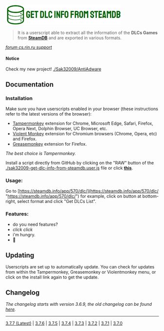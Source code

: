 [![./sak32009-get-dlc-info-from-steamdb-logo.png](./sak32009-get-dlc-info-from-steamdb-logo.png "./sak32009-get-dlc-info-from-steamdb-logo.png")](./sak32009-get-dlc-info-from-steamdb-logo.png "./sak32009-get-dlc-info-from-steamdb-logo.png")

> It is a userscript able to extract all the information of the **DLCs Games** from **[SteamDB](https://steamdb.info "SteamDB")** and are exported in various formats.

*[forum cs.rin.ru support](https://cs.rin.ru/forum/viewtopic.php?f=29&t=71837 "forum cs.rin.ru support")*

#### Notice

Check my new project! [./Sak32009/AntiAdware](https://github.com/Sak32009/AntiAdware "./Sak32009/AntiAdware")

## Documentation

### Installation

Make sure you have userscripts enabled in your browser (these instructions refer to the latest versions of the browser):

- [Tampermonkey](https://tampermonkey.net/?ext=dhdg "Tampermonkey") extension for Chrome, Microsoft Edge, Safari, Firefox, Opera Next, Dolphin Browser, UC Browser, etc.
- [Violent Monkey](https://violentmonkey.github.io/ "Violent Monkey") extension for Chromium browsers (Chrome, Opera, etc) and Firefox.
- [Greasemonkey](https://www.greasespot.net/ "Greasemonkey") extension for Firefox.

*The best choice is Tampermonkey.*

Install a script directly from GitHub by clicking on the "RAW" button of the [./sak32009-get-dlc-info-from-steamdb.user.js](./sak32009-get-dlc-info-from-steamdb.user.js "./sak32009-get-dlc-info-from-steamdb.user.js") file or click **[this](https://github.com/Sak32009/GetDLCInfoFromSteamDB/raw/master/sak32009-get-dlc-info-from-steamdb.user.js "this")**.

### Usage:

Go to [https://steamdb.info/app/570/dlc/](https://steamdb.info/app/570/dlc/ "https://steamdb.info/app/570/dlc/") for example, click on button at bottom-right, select format and click "Get DLCs List".

### Features:

- do you need features?
- *click* *click*
- i'm hungry.
- 🖤

## Updating

Userscripts are set up to automatically update. You can check for updates from within the Tampermonkey, Greasemonkey or Violentmonkey menu, or click on the install link again to get the update.

## Changelog

*The changelog starts with version 3.6.9, the old changelog can be found [here](https://cs.rin.ru/forum/viewtopic.php?f=29&t=71837 "here").*

------------

[3.7.7 (Latest)](https://cs.rin.ru/forum/viewtopic.php?p=1940810#p1940810 "3.7.7 (Latest)") | [3.7.6](https://cs.rin.ru/forum/viewtopic.php?p=1939869#p1939869 "3.7.6") | [3.7.5](https://cs.rin.ru/forum/viewtopic.php?p=1928698#p1928698 "3.7.5") | [3.7.4](https://cs.rin.ru/forum/viewtopic.php?p=1891327#p1891327 "3.7.4") | [3.7.3](https://cs.rin.ru/forum/viewtopic.php?p=1887084#p1887084 "3.7.3") | [3.7.2](https://cs.rin.ru/forum/viewtopic.php?p=1871151#p1871151 "3.7.2") | [3.7.1](https://cs.rin.ru/forum/viewtopic.php?p=1870320#p1870320 "3.7.1") | [3.7.0](https://cs.rin.ru/forum/viewtopic.php?p=1867484#p1867484 "3.7.0")
